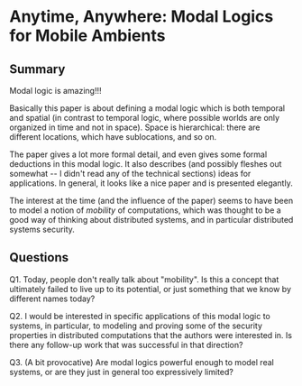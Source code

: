# Anytime, Anywhere: Modal Logics for Mobile Ambients

## Summary

Modal logic is amazing!!!

Basically this paper is about defining a modal logic which is both temporal and spatial (in contrast to temporal logic, where possible worlds are only organized in time and not in space). Space is hierarchical: there are different locations, which have sublocations, and so on.

The paper gives a lot more formal detail, and even gives some formal deductions in this modal logic. It also describes (and possibly fleshes out somewhat -- I didn't read any of the technical sections) ideas for applications. In general, it looks like a nice paper and is presented elegantly.

The interest at the time (and the influence of the paper) seems to have been to model a notion of *mobility* of computations, which was thought to be a good way of thinking about distributed systems, and in particular distributed systems security.

## Questions

Q1. Today, people don't really talk about "mobility". Is this a concept that ultimately failed to live up to its potential, or just something that we know by different names today?

Q2. I would be interested in specific applications of this modal logic to systems, in particular, to modeling and proving some of the security properties in distributed computations that the authors were interested in. Is there any follow-up work that was successful in that direction?

Q3. (A bit provocative) Are modal logics powerful enough to model real systems, or are they just in general too expressively limited?
